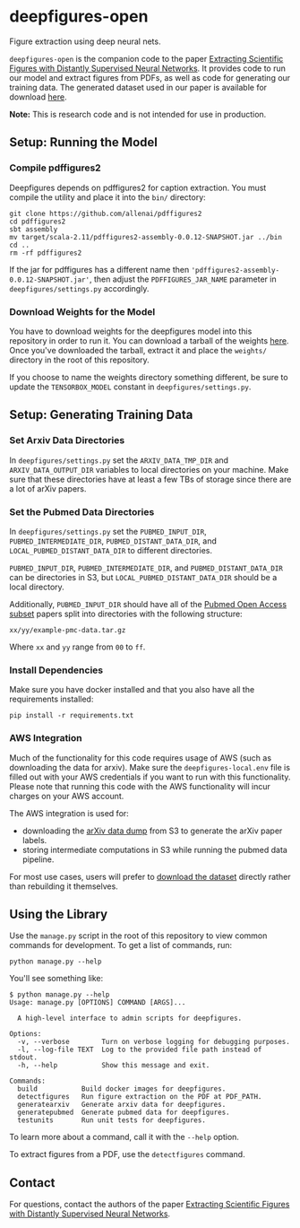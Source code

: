 deepfigures-open
================
Figure extraction using deep neural nets.

`deepfigures-open` is the companion code to the paper
[Extracting Scientific Figures with Distantly Supervised Neural Networks][deepfigures-paper].
It provides code to run our model and extract figures from PDFs,
as well as code for generating our training data.
The generated dataset used in our paper is available for download [here][deepfigures-distant-data].

**Note:** This is research code and is not intended for use in production.

Setup: Running the Model
------------------------

### Compile pdffigures2

Deepfigures depends on pdffigures2 for caption extraction. You must
compile the utility and place it into the `bin/` directory:

    git clone https://github.com/allenai/pdffigures2
    cd pdffigures2
    sbt assembly
    mv target/scala-2.11/pdffigures2-assembly-0.0.12-SNAPSHOT.jar ../bin
    cd ..
    rm -rf pdffigures2

If the jar for pdffigures has a different name then
`'pdffigures2-assembly-0.0.12-SNAPSHOT.jar'`, then adjust the
`PDFFIGURES_JAR_NAME` parameter in `deepfigures/settings.py`
accordingly.

### Download Weights for the Model

You have to download weights for the deepfigures model into this
repository in order to run it. You can download a tarball of the weights
[here][deepfigures-weights]. Once you've downloaded the tarball, extract
it and place the `weights/` directory in the root of this repository.

If you choose to name the weights directory something different, be sure
to update the `TENSORBOX_MODEL` constant in `deepfigures/settings.py`.

Setup: Generating Training Data
-------------------------------

### Set Arxiv Data Directories

In `deepfigures/settings.py` set the `ARXIV_DATA_TMP_DIR` and
`ARXIV_DATA_OUTPUT_DIR` variables to local directories on your
machine. Make sure that these directories have at least a few TBs of
storage since there are a lot of arXiv papers.

### Set the Pubmed Data Directories

In `deepfigures/settings.py` set the `PUBMED_INPUT_DIR`,
`PUBMED_INTERMEDIATE_DIR`, `PUBMED_DISTANT_DATA_DIR`, and
`LOCAL_PUBMED_DISTANT_DATA_DIR` to different directories.

`PUBMED_INPUT_DIR`, `PUBMED_INTERMEDIATE_DIR`, and
`PUBMED_DISTANT_DATA_DIR` can be directories in S3, but
`LOCAL_PUBMED_DISTANT_DATA_DIR` should be a local directory.

Additionally, `PUBMED_INPUT_DIR` should have all of the
[Pubmed Open Access subset][pmc-open-access] papers split into
directories with the following structure:

    xx/yy/example-pmc-data.tar.gz

Where `xx` and `yy` range from `00` to `ff`.

### Install Dependencies

Make sure you have docker installed and that you also have all the
requirements installed:

    pip install -r requirements.txt

### AWS Integration

Much of the functionality for this code requires usage of AWS (such as
downloading the data for arxiv). Make sure the `deepfigures-local.env`
file is filled out with your AWS credentials if you want to run with
this functionality. Please note that running this code with the AWS
functionality will incur charges on your AWS account.

The AWS integration is used for:

  - downloading the [arXiv data dump][arxiv-bulk-data] from S3 to
    generate the arXiv paper labels.
  - storing intermediate computations in S3 while running the pubmed
    data pipeline.

For most use cases, users will prefer to
[download the dataset][deepfigures-distant-data] directly rather than
rebuilding it themselves.


Using the Library
-----------------
Use the `manage.py` script in the root of this repository to view common
commands for development. To get a list of commands, run:

    python manage.py --help

You'll see something like:

    $ python manage.py --help
    Usage: manage.py [OPTIONS] COMMAND [ARGS]...

      A high-level interface to admin scripts for deepfigures.

    Options:
      -v, --verbose        Turn on verbose logging for debugging purposes.
      -l, --log-file TEXT  Log to the provided file path instead of stdout.
      -h, --help           Show this message and exit.

    Commands:
      build           Build docker images for deepfigures.
      detectfigures   Run figure extraction on the PDF at PDF_PATH.
      generatearxiv   Generate arxiv data for deepfigures.
      generatepubmed  Generate pubmed data for deepfigures.
      testunits       Run unit tests for deepfigures.

To learn more about a command, call it with the `--help` option.

To extract figures from a PDF, use the `detectfigures` command.


Contact
-------
For questions, contact the authors of the paper
[Extracting Scientific Figures with Distantly Supervised Neural Networks][deepfigures-paper].


[deepfigures-paper]: http://arxiv.org/abs/1804.02445
[deepfigures-distant-data]: https://s3-us-west-2.amazonaws.com/ai2-s2-research-public/deepfigures/jcdl-deepfigures-labels.tar.gz
[deepfigures-demo]: http://labs.semanticscholar.org/deepfigures/
[deepfigures-weights]: https://s3-us-west-2.amazonaws.com/ai2-s2-research-public/deepfigures/weights.tar.gz
[pmc-open-access]: https://www.ncbi.nlm.nih.gov/pmc/tools/openftlist/
[arxiv-bulk-data]: https://arxiv.org/help/bulk_data_s3
